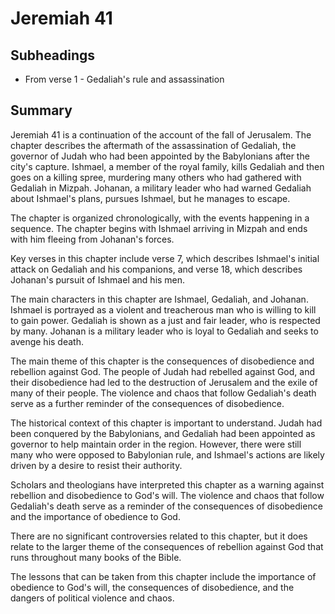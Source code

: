 # Jeremiah 41

## Subheadings

* From verse 1 - Gedaliah's rule and assassination

## Summary

Jeremiah 41 is a continuation of the account of the fall of Jerusalem. The chapter describes the aftermath of the assassination of Gedaliah, the governor of Judah who had been appointed by the Babylonians after the city's capture. Ishmael, a member of the royal family, kills Gedaliah and then goes on a killing spree, murdering many others who had gathered with Gedaliah in Mizpah. Johanan, a military leader who had warned Gedaliah about Ishmael's plans, pursues Ishmael, but he manages to escape.

The chapter is organized chronologically, with the events happening in a sequence. The chapter begins with Ishmael arriving in Mizpah and ends with him fleeing from Johanan's forces.

Key verses in this chapter include verse 7, which describes Ishmael's initial attack on Gedaliah and his companions, and verse 18, which describes Johanan's pursuit of Ishmael and his men.

The main characters in this chapter are Ishmael, Gedaliah, and Johanan. Ishmael is portrayed as a violent and treacherous man who is willing to kill to gain power. Gedaliah is shown as a just and fair leader, who is respected by many. Johanan is a military leader who is loyal to Gedaliah and seeks to avenge his death.

The main theme of this chapter is the consequences of disobedience and rebellion against God. The people of Judah had rebelled against God, and their disobedience had led to the destruction of Jerusalem and the exile of many of their people. The violence and chaos that follow Gedaliah's death serve as a further reminder of the consequences of disobedience.

The historical context of this chapter is important to understand. Judah had been conquered by the Babylonians, and Gedaliah had been appointed as governor to help maintain order in the region. However, there were still many who were opposed to Babylonian rule, and Ishmael's actions are likely driven by a desire to resist their authority.

Scholars and theologians have interpreted this chapter as a warning against rebellion and disobedience to God's will. The violence and chaos that follow Gedaliah's death serve as a reminder of the consequences of disobedience and the importance of obedience to God.

There are no significant controversies related to this chapter, but it does relate to the larger theme of the consequences of rebellion against God that runs throughout many books of the Bible.

The lessons that can be taken from this chapter include the importance of obedience to God's will, the consequences of disobedience, and the dangers of political violence and chaos.